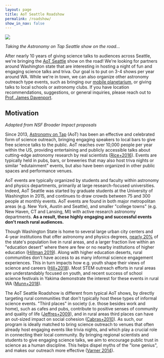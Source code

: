 ```yaml
---
layout: page
title: AoT Seattle Roadshow
permalink: /roadshow/
show_in_nav: false
---
```


<img src="{{ site.url }}/assets/aot_seattle.jpg" >


*Taking the Astronomy on Tap Seattle show on the road...*


After nearly 10 years of giving science talks to audiences across Seattle, we're bringing the [AoT Seattle](https://astronomyontap.org/locations/seattle-wa/) show on the road! 
We're looking for partners around Washington state that are interesting in hosting a night of fun and engaging science talks and triva. Our goal is to put on 3-4 shows per year around WA. While we're in town, we can also organize other astronomy outreach type events, such as bringing our [mobile planetarium](https://astro.washington.edu/uw-mobile-planetarium), or giving talks to local schools or astronomy clubs. 
If you have location recommendations, suggestions, or general inquiries, please reach out to [Prof. James Davenport](mailto:jrad@uw.edu).


## Motivation
*Adapted from NSF Broader Impact proposals*

Since 2013, [Astronomy on Tap](https://astronomyontap.org) (AoT) has been an effective and celebrated form of science outreach, bringing engaging speakers to local bars to give free science talks to the public. AoT reaches over 10,000 people per year within the US, providing entertaining and publicly accessible talks about cutting-edge astronomy research by real scientists ([Rice+2016](https://ui.adsabs.harvard.edu/abs/2016CAPJ...21...13R)). Events are typically held in pubs, bars, or breweries that may also host triva nights or similar "edutainment" events, but also have been organized in other public spaces and performance venues. 

AoT events are typically organized by students and faculty within astronomy and physics departments, primarily at large research-focused universities. Indeed, AoT Seattle was started by graduate students at the University of Washington in 2015, and continues to draw crowds between 75 and 300 people at monthly events.
AoT events are found in both major metropolitan areas (e.g. New York, Austin and Seattle), and smaller "college towns" (e.g. New Haven, CT and Lansing, MI) with active research astronomy departments. **As a result, these highly engaging and successful events don't reach rural audiences.**

Though Washington State is home to several large urban city centers and 4-year institutions that offer astronomy and physics degrees, [nearly 20%](https://www.wsha.org/articles/health-inequities-rural-communities/) of the state's population live in rural areas, 
and a larger fraction live within an "education desert" where there are few or no nearby institutions of higher education ([Hillman 2019](http://www.jstor.org/stable/resrep41709)). 
Along with higher education deserts, rural communities don't have access to as many informal science engagement experiences. This in turn impacts how e.g. youth shape their views of science and careers ([Hill+2018](https://www.ncbi.nlm.nih.gov/pmc/articles/PMC6941862/)). Most STEM outreach efforts in rural areas are understandably focused on youth, and recent success of school science festivals in Yakima demonstrate the interest for these events in rural WA ([Munn+2018](https://doi.org/10.15695/jstem/v1i1.4
)).

The AoT Seattle Roadshow is different from typical AoT shows, by directly targeting rural communities that don't typically host these types of informal science events.
"Third places" in society (i.e. those besides work and home), such as cafes and pubs, contribute to positive senses of community and quality of life ([Jeffres+2009](https://doi.org/10.1007/s11482-009-9084-8)), and in rural areas third places can have an out-sized impact on social cohesion ([Cabras+2010](https://doi.org/10.1080/09640568.2010.495488)). 
As such, our program is ideally matched to bring science outreach to venues that often already host engaging events like trivia nights, and which play a crucial role in connecting their local community. By bringing regional scientists and students to give engaging science talks, we aim to encourage public trust in science as a human discipline. This helps dispel myths of the "lone genius", and makes our outreach more effective ([Varner 2014](https://doi.org/10.1093/biosci/biu021)).


